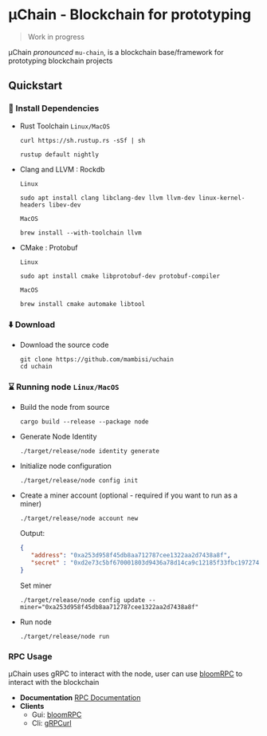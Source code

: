 # µChain - Blockchain for prototyping
> Work in progress

µChain _pronounced_ `mu-chain`, is a blockchain base/framework for prototyping blockchain projects
## Quickstart

### 🧰 Install Dependencies
* Rust Toolchain `Linux/MacOS`
    ```shell
    curl https://sh.rustup.rs -sSf | sh
    ```
    ```shell
    rustup default nightly
    ```
* Clang and LLVM : Rockdb

  `Linux`
    ```shell
    sudo apt install clang libclang-dev llvm llvm-dev linux-kernel-headers libev-dev
    ```
  `MacOS`
    ```shell
    brew install --with-toolchain llvm
    ```
* CMake : Protobuf

  `Linux`
    ```shell
    sudo apt install cmake libprotobuf-dev protobuf-compiler
    ```
  `MacOS`
    ```shell
    brew install cmake automake libtool
    ```
### ⬇️ Download

* Download the source code
    ```shell
   git clone https://github.com/mambisi/uchain
    cd uchain
    ```
### ⌛️ Running node `Linux/MacOS`
* Build the node from source
    ```shell
    cargo build --release --package node
    ```
* Generate Node Identity
    ```shell
    ./target/release/node identity generate
    ```
* Initialize node configuration
    ```shell
    ./target/release/node config init
    ```
* Create a miner account (optional - required if you want to run as a miner)
    ```shell
    ./target/release/node account new
    ```
  Output:
    ```json
    {
       "address": "0xa253d958f45db8aa712787cee1322aa2d7438a8f",
       "secret" : "0xd2e73c5bf670001803d9436a78d14ca9c12185f33fbc197274a104d817a088ab"
    }
    ```
  Set miner
    ```shell
    ./target/release/node config update --miner="0xa253d958f45db8aa712787cee1322aa2d7438a8f"
    ```
* Run node
    ```shell
    ./target/release/node run
    ```

### RPC Usage
µChain uses gRPC to interact with the node, user can use [bloomRPC](https://github.com/bloomrpc/bloomrpc.git) to interact with the blockchain
* **Documentation**
  [RPC Documentation](/docs/rpc.md)
* **Clients**
  * Gui: [bloomRPC](https://github.com/bloomrpc/bloomrpc.git)
  * Cli: [gRPCurl](https://github.com/fullstorydev/grpcurl)
